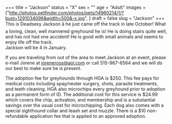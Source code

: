 +++
title = "Jackson"
status = "X"
sex = ""
age = "Adult"
images = ["http://photos.petfinder.com/photos/pets/14960214/1/?bust=1291034096&width=500&-x.jpg",
]
draft = false
slug = "Jackson"
+++
This is Deadsexy Jackson â he just came off the track in late October!  What a loving, clean, well mannered greyhound he is!  He is doing stairs quite well, and has not had one accident!  He is good with small animals and seems to enjoy life off the track.   
Jackson will be 4 in January.



  If you are traveling from out of the area to meet Jackson at an event, please e-mail Jorene at joreneross@aol.com or call 515-967-6564 and we will do our best to make sure he is present.

The adoption fee for greyhounds through HGA is $250. This fee pays for medical costs including spay/neuter surgery, shots, parasite treatments, and teeth cleaning.  HGA also microchips every greyhound prior to adoption as a permanent form of ID.  The additional cost for this service is $24.99 which covers the chip, activation, and membership and is a substantial savings over the usual cost for microchipping.  Each dog also comes with a special sighthound collar and leash set and muzzle. There is a $10 non-refundable application fee that is applied to an approved adoption.
